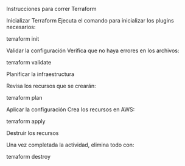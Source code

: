 Instrucciones para correr Terraform

Inicializar Terraform
Ejecuta el comando para inicializar los plugins necesarios:

terraform init

Validar la configuración
Verifica que no haya errores en los archivos:

terraform validate

Planificar la infraestructura

Revisa los recursos que se crearán:

terraform plan

Aplicar la configuración
Crea los recursos en AWS:

terraform apply

Destruir los recursos

Una vez completada la actividad, elimina todo con:

terraform destroy
